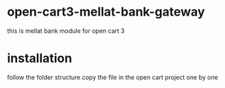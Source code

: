 # open-cart3-mellat-bank-gateway
this is mellat bank module for open cart 3

# installation
follow the folder structure copy the file in the  open cart project one by one
